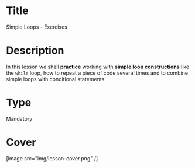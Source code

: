 # Title
Simple Loops - Exercises

# Description
In this lesson we shall **practice** working with **simple loop constructions** like the `while` loop, how to repeat a piece of code several times and to combine simple loops with conditional statements.

# Type
Mandatory

# Cover
[image src="img/lesson-cover.png" /]
